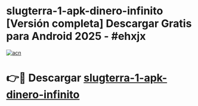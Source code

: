 # slugterra-1-apk-dinero-infinito  [Versión completa] Descargar Gratis para Android 2025 - #ehxjx

[![acn](https://github.com/user-attachments/assets/0f9c940e-d8b0-45ae-aac7-cd30a18b3e1c)](https://apps.freeplayer.one?title=slugterra-1-apk-dinero-infinito&ref=9F)

# 👉🔴 Descargar [slugterra-1-apk-dinero-infinito](https://apps.freeplayer.one?title=slugterra-1-apk-dinero-infinito&ref=9F)